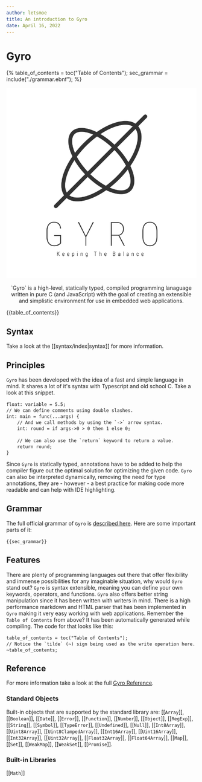 ```yaml
---
author: letsmoe
title: An introduction to Gyro
date: April 16, 2022
---
```


# Gyro

{%
	table_of_contents = toc("Table of Contents");
	sec_grammar = include("./grammar.ebnf");
%}


![Gyroscope with 'GYRO' subscript](./assets/gyro-full-subscript.svg)
<p align="center">
`Gyro` is a high-level, statically typed, compiled programming lanaguage written in pure C (and JavaScript) with the goal of creating an extensible and simplistic environment for use in embedded web applications.
</p>

{{table_of_contents}}

## Syntax
Take a look at the [[syntax/index|syntax]] for more information.

## Principles
`Gyro` has been developed with the idea of a fast and simple language in mind.
It shares a lot of it's syntax with Typescript and old school C. Take a look at
this snippet.

```gyro
float: variable = 5.5;
// We can define comments using double slashes.
int: main = func(...args) {
	// And we call methods by using the `->` arrow syntax.
	int: round = if args->0 > 0 then 1 else 0;

	// We can also use the `return` keyword to return a value.
	return round;
}
```

Since `Gyro` is statically typed, annotations have to be added to help the
compiler figure out the optimal solution for optimizing the given code. `Gyro`
can also be interpreted dynamically, removing the need for type annotations,
they are - however - a best practice for making code more readable and can help
with IDE highlighting.

## Grammar
The full official grammar of `Gyro` is [described here](https://continuum-ai.de/docs/gyro/grammar/).
Here are some important parts of it:

```ebnf
{{sec_grammar}}
```

## Features
There are plenty of programming languages out there that offer flexibility and
immense possibilities for any imaginable situation, why would `Gyro` stand out?
`Gyro` is syntax extensible, meaning you can define your own keywords,
operators, and functions. `Gyro` also offers better string manipulation since it
has been written with writers in mind. There is a high performance markdown and
HTML parser that has been implemented in `Gyro` making it very easy working with
web applications. Remember the `Table of Contents` from above? It has been
automatically generated while compiling. The code for that looks like this:

```gyro
table_of_contents = toc("Table of Contents");
// Notice the `tilde` (~) sign being used as the write operation here.
~table_of_contents;
```

## Reference
For more information take a look at the full [Gyro Reference](https://continuum-ai.de/docs/gyro/reference/).
### Standard Objects
Built-in objects that are supported by the standard library are:
[[`Array`]], [[`Boolean`]],
[[`Date`]], [[`Error`]],
[[`Function`]], [[`Number`]],
[[`Object`]], [[`RegExp`]],
[[`String`]], [[`Symbol`]],
[[`TypeError`]], [[`Undefined`]],
[[`Null`]], [[`Int8Array`]],
[[`Uint8Array`]],
[[`Uint8ClampedArray`]],
[[`Int16Array`]], [[`Uint16Array`]],
[[`Int32Array`]], [[`Uint32Array`]],
[[`Float32Array`]], [[`Float64Array`]],
[[`Map`]], [[`Set`]], [[`WeakMap`]],
[[`WeakSet`]], [[`Promise`]].

### Built-in Libraries
[[`Math`]]